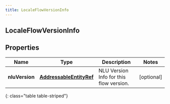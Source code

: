 ```yaml
---
title: LocaleFlowVersionInfo
---
```

## LocaleFlowVersionInfo


## Properties

| Name | Type | Description | Notes |
| ------------ | ------------- | ------------- | ------------- |
| **nluVersion** | <!----><!---->[**AddressableEntityRef**](AddressableEntityRef.html)<!----> | NLU Version Info for this flow version. |  [optional] |
{: class="table table-striped"}




